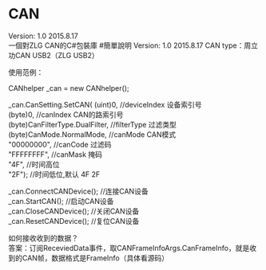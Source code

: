 # CAN
Version: 1.0 2015.8.17<br>
一個對ZLG CAN的C#包裝庫
#簡單說明 Version: 1.0
2015.8.17 CAN type：周立功CAN USB2（ZLG USB2）
<br>

使用范例：<br>

CANhelper _can = new CANhelper();<br>

_can.CanSetting.SetCAN(
                (uint)0,	//deviceIndex 设备索引号<br>
				(byte)0,	//canIndex CAN的路索引号<br>
                (byte)CanFilterType.DualFilter,		//filterType 过滤类型<br>
                (byte)CanMode.NormalMode,	//canMode CAN模式<br>
				"00000000",		//canCode 过滤码 <br>
				"FFFFFFFF",		//canMask 掩码<br>
				"4F",	//时间高位<br>
				"2F");	//时间低位,默认 4F 2F<br>

_can.ConnectCANDevice(); //连接CAN设备<br>
_can.StartCAN();		//启动CAN设备<br>
_can.CloseCANDevice();	//关闭CAN设备<br>
_can.ResetCANDevice();	//复位CAN设备<br>

如何接收收到的数据？<br>
答案：订阅ReceviedData事件，取CANFrameInfoArgs.CanFrameInfo，就是收到的CAN帧，数据格式是FrameInfo（具体看源码）<br>

